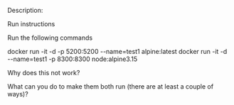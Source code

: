 Description:

Run instructions

Run the following commands

docker run -it -d -p 5200:5200 --name=test1 alpine:latest
docker run -it -d --name=test1 -p 8300:8300 node:alpine3.15

Why does this not work?

What can you do to make them both run (there are at least a couple of ways)?
